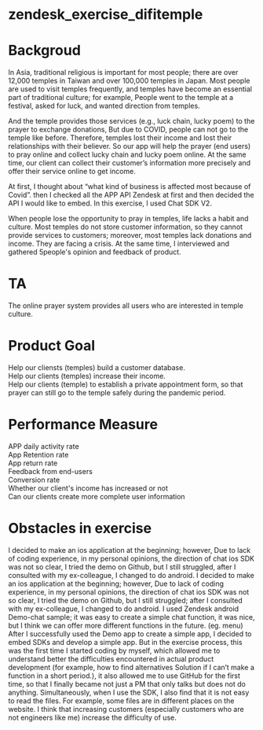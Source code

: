 # zendesk_exercise_difitemple

# Backgroud
In Asia, traditional religious is important for most people; there are over 12,000 temples in Taiwan and over 100,000 temples in Japan. Most people are used to visit temples frequently, and temples have become an essential part of traditional culture; for example, People went to the temple at a festival, asked for luck, and wanted direction from temples.

And the temple provides those services (e.g., luck chain, lucky poem) to the prayer to exchange donations,  But due to COVID, people can not go to the temple like before. Therefore, temples lost their income and lost their relationships with their believer. So our app will help the prayer (end users) to pray online and collect lucky chain and lucky poem online. At the same time, our client can collect their customer’s information more precisely and offer their service online to get income.

At first, I thought about “what kind of business is affected most because of Covid”. then I checked all the APP API Zendesk at first and then decided the API I would like to embed. In this exercise, I used Chat SDK V2.

When people lose the opportunity to pray in temples, life lacks a habit and culture. Most temples do not store customer information, so they cannot provide services to customers; moreover,  most temples lack donations and income. They are facing a crisis.
At the same time, I interviewed and gathered 5people's opinion and feedback of product.

# TA
The online prayer system provides all users who are interested in temple culture.

# Product Goal
Help our cliensts (temples) build a customer database. <br>
Help our clients (temples) increase their income. <br>
Help our clients (temple) to establish a private appointment form, so that prayer can still go to the temple safely during the pandemic period. <br>


# Performance Measure
APP daily  activity rate <br>
App Retention rate <br>
App return rate <br>
Feedback from end-users <br>
Conversion rate <br>
Whether our client's income has increased or not <br>
Can our clients create more complete user information <br>

# Obstacles in exercise

I decided to make an ios application at the beginning; however, Due to lack of coding experience, in my personal opinions, 
the direction of chat ios SDK was not so clear, 
I tried the demo on Github, but I still struggled, after I consulted with my ex-colleague, I changed to do android.
I decided to make an ios application at the beginning; however, Due to lack of coding experience, in my personal opinions, 
the direction of chat ios SDK was not so clear, 
I tried the demo on Github, but I still struggled; after I consulted with my ex-colleague, I changed to do android.
I used Zendesk android Demo-chat sample; it was easy to create a simple chat function, it was nice, but I think we can offer more different functions in the future. (eg. menu)
After I successfully used the Demo app to create a simple app, I decided to embed SDKs and develop a simple app.
But in the exercise process, this was the first time I started coding by myself, which allowed me to understand better the difficulties encountered in actual product development (for example, how to find alternatives Solution if I can’t make a function in a short period.), it also allowed me to use GitHub for the first time, so that I finally became not just a PM that only talks but does not do anything.
Simultaneously, when I use the SDK, I also find that it is not easy to read the files. For example, some files are in different places on the website. I think that increasing customers (especially customers who are not engineers like me) increase the difficulty of use.

